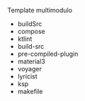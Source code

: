 Template multimodulo
- buildSrc
- compose
- ktlint
- build-src
- pre-compiled-plugin
- material3
- voyager
- lyricist
- ksp
- makefile